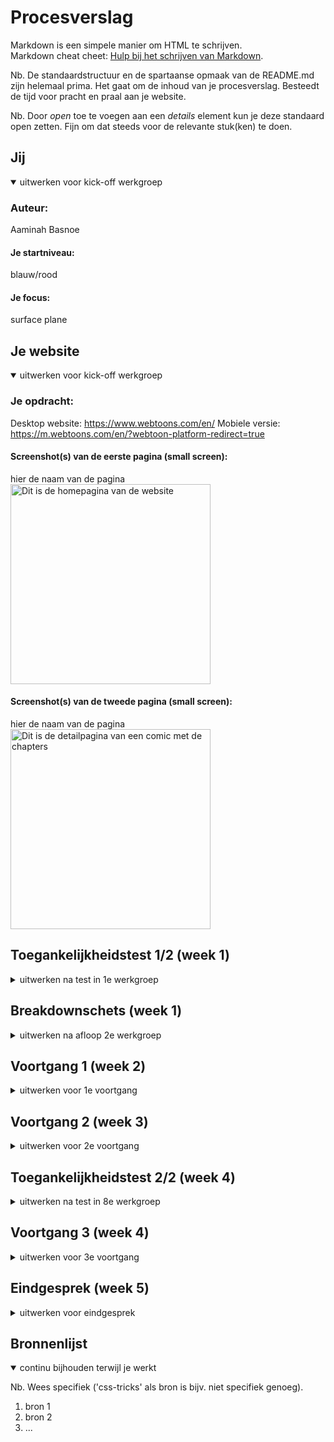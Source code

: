 # Procesverslag
Markdown is een simpele manier om HTML te schrijven.  
Markdown cheat cheet: [Hulp bij het schrijven van Markdown](https://github.com/adam-p/markdown-here/wiki/Markdown-Cheatsheet).

Nb. De standaardstructuur en de spartaanse opmaak van de README.md zijn helemaal prima. Het gaat om de inhoud van je procesverslag. Besteedt de tijd voor pracht en praal aan je website.

Nb. Door *open* toe te voegen aan een *details* element kun je deze standaard open zetten. Fijn om dat steeds voor de relevante stuk(ken) te doen.





## Jij

<details open>
  <summary>uitwerken voor kick-off werkgroep</summary>

  ### Auteur:
  Aaminah Basnoe

  #### Je startniveau:
  blauw/rood

  #### Je focus:
  surface plane
 
</details>





## Je website

<details open>
  <summary>uitwerken voor kick-off werkgroep</summary>

  ### Je opdracht:
  Desktop website: https://www.webtoons.com/en/ 
  Mobiele versie: https://m.webtoons.com/en/?webtoon-platform-redirect=true 

  #### Screenshot(s) van de eerste pagina (small screen): 
  hier de naam van de pagina  
  <img src="readme-images/page1.jpeg" width="320px" alt="Dit is de homepagina van de website">

  #### Screenshot(s) van de tweede pagina (small screen):
  hier de naam van de pagina  
  <img src="readme-images/page2.jpeg" width="320px" alt="Dit is de detailpagina van een comic met de chapters">
 
</details>



## Toegankelijkheidstest 1/2 (week 1)

<details>
  <summary>uitwerken na test in 1e werkgroep</summary>

  ### Bevindingen
  Lijst met je bevindingen die in de test naar voren kwamen:

  #### Screenreader
  Hier korte omschrijving (met indien nodig afbeeldingen)

    Ik heb de screenreader gebruikt op de website die ik ga namaken. De screenreader is over het algemeen wel makkelijk te gebruiken. Alleen viel het mij op dat sommige kopjes 2 keer worden gezegd. Dat kan best irritant zijn. 

  Hier een omschrijving van hoe het opgelost kan worden (met indien nodig afbeeldingen)

    Waarschijnlijk zegt de screenreader sommige kopjes 2 keer, omdat er een alt tekst staat. Misschien is er een functie waarmee je tegen de screenreader kan zeggen om alleen de alt teksten te lezen. 

  #### Muis en Toetsenbord 
  Hier korte omschrijving (met indien nodig afbeeldingen)

  Hier een omschrijving van hoe het opgelost kan worden (met indien nodig afbeeldingen)


  #### Motoriek (shocks, elastiekjes)
  Hier korte omschrijving (met indien nodig afbeeldingen)

    Ik heb met verschillende beperkingen de website getest. Ik heb geprobeerd de site te gebruiken terwijl 

  Hier een omschrijving van hoe het opgelost kan worden (met indien nodig afbeeldingen)



  #### Visueel (brillen, contrast, kleurenblind, dark/light). 
  Hier korte omschrijving (met indien nodig afbeeldingen)


  Hier een omschrijving van hoe het opgelost kan worden (met indien nodig afbeeldingen)

</details>



## Breakdownschets (week 1)

<details>
  <summary>uitwerken na afloop 2e werkgroep</summary>

  ### de hele pagina: 
  <img src="readme-images/dummy-plaatje.jpg" width="375px" alt="breakdown van de hele pagina">

  ### dynamisch deel (bijv menu): 
  <img src="readme-images/dummy-plaatje.jpg" width="375px" alt="breakdown van een dynamisch deel">

  ### wellicht nog een dynamisch deel (bijv filter): 
  <img src="readme-images/dummy-plaatje.jpg" width="375px" alt="breakdown van nog een dynamisch deel">

</details>





## Voortgang 1 (week 2)

<details>
  <summary>uitwerken voor 1e voortgang</summary>

  ### Stand van zaken
  hier dit ging goed & dit was lastig (neem ook screenshots op van delen van je website en code)
  
  De lessen gaan tot nu toe wel goed. Ik begrijp de stof redelijk goed en maak veel aantekeningen. Het is wel zo dat ik het in de les vaak allemaal wel snap, maar wanneer ik het dan zelf in mijn eigen website moet toepassen, vind ik het nog wel lastig. Ik ben nog niet zo ver met mijn code. Ik heb nu de html, maar nog geen css. De HTML is naar mijn idee wel goed gegaan, alleen twijfel ik nog of sommige delen wel kloppen. 

  

  ### Agenda voor meeting
  samen met je groepje opstellen

  | Aaminah      | Sjors          | Nada    | Jesse        |
  | ---            | ---                | ---          | ---              |
  | Ik wil graag bespreken of het eerste gedeelte van mijn html in orde is. |  Ik zou graag willen weten of er een tijdschema is voor de website, of dat we zelf volledig het tempo bepalen.            | ik zou graag willen weten hoe je uitklapbare footer kan maken     | en dan ik dat    |
  | Ik weet nog niet helemaal hoe het bovenste gedeelte van de 2e pagina in elkaar zit kwa html.  | dit als er tijd is | nog een punt | dit wil ik zeker |
  | Ik wil iets laten scrollen, maar de srollbar moet niet zichtbaar zijn. Ook wil ik graag weten hoe ik een timer op een carousel/slider kan zetten met een counter erbij.            | ...                | ...          | ...              |


  ### Verslag van meeting
  hier na afloop snel de uitkomsten van de meeting vastleggen

  - Alt leegtalen bij de emoji's (ipv daarvan een aria label)
  - Je mag dingen kopiëren met mate (met de bronvermelding erbij ofc)
  - Section 2 is een grid met een media query (zie code op teams).
  - 

</details>





## Voortgang 2 (week 3)

<details>
  <summary>uitwerken voor 2e voortgang</summary>

  ### Stand van zaken
  hier dit ging goed & dit was lastig (neem ook screenshots op van delen van je website en code)

  Ik ben veel vooruit gekomen sinds het vorige voortgangsgesprek. Ik heb de eerste pagina (de homepagina) bijna af. Aan de tweede pagina moet ik nog beginnen. Mijn CSS is wel nog wat slordig. Hier ga ik later aan zitten en alles netjes gestructureerd neerzetten en alle code in commentaar weghalen. Aan mijn javascript ben ik ook nog niet begonnen. Verder moet ik ook nog goed kijken naar de dingen die ik wil toevoegen voor de surface plane. Tot nu toe gaat het coderen best wel goed. Ik snap wat ik doe en weet ongeveer wel hoe ik verder moet. Wel twijfel ik nog steeds of ik dingen soms wel op de juiste manier doe. 


  ### Agenda voor meeting
  samen met je groepje opstellen

  | Aaminah      | Nada          | Sjors    | student 4        |
  | ---            | ---                | ---          | ---              |
  | Ik wil graag weten hoe ik een infinite slider kan maken met een timer en een counter die laat zien welke img van de slider te zien is  | Ik wil graag weten hoe ik een uitklap footer maak             | Ik zou graag willen weten of de HTML van mijn navigatie semantisch correct is    | en dan ik dat    |
  |  Ik wil graag weten hoe je een scrollbar weghaald | Ik wil  weten hoe ik plaatjes naast elkaar krijg en responsive is | nog een punt | dit wil ik zeker |
  | Ik wil graag weten hoe je een stuk tekst halverwege kan laten stoppen en meer tekst laat zien wanneer het scherm groter wordt            | ...                | ...          | ...              |


  ### Verslag van meeting
  hier na afloop snel de uitkomsten van de meeting vastleggen

section: overflow hidden

ul: 
position relative
margin 0
padding 0
height: em
overflow hidden

li:
position absolute
height width 100%
top 0
left 0
animation: slider 8s infinite linear

li:nth of type(1):
animation-delay: -3s;

a:
widht 100%
height 100%
display block

img:
display block
height wift 100 %
object-fit: cover

li 

@keyframes slider{
  0%, 12,5%{
    transform: translateX(100%);
  }

  25%{
    transform: translateX(0%);
  }

  37,5%{
    transform: translateX(0%);
  }

  50%{
    transform: translateX(-100%);
  }

  100%{
    transform: translateX(-100%);
  }

}

text-overflow: elipsus



  - punt 1
  - punt 2
  - nog een punt
- ...

</details>





## Toegankelijkheidstest 2/2 (week 4)

<details>
  <summary>uitwerken na test in 8e werkgroep</summary>

  ### Bevindingen
  Lijst met je bevindingen die in de test naar voren kwamen (geef ook aan wat er verbeterd is):

  #### Screenreader
  Hier korte omschrijving (met indien nodig afbeeldingen)

  Hier een omschrijving van hoe het opgelost kan worden (met indien nodig afbeeldingen)

  plaatjes worden overgeslagen

  in de header zegt de screenreader alleen ''koppeling'. 


  #### Muis en Toetsenbord 
  Hier korte omschrijving (met indien nodig afbeeldingen)

  Hier een omschrijving van hoe het opgelost kan worden (met indien nodig afbeeldingen)

  bij de 'genre' section en in de slider is de hoverstate niet goed zichtbaar. 

  focus en hover moet nog toegevoegd worden.


  #### Motoriek (shocks, elastiekjes)
  Hier korte omschrijving (met indien nodig afbeeldingen)

  Hier een omschrijving van hoe het opgelost kan worden (met indien nodig afbeeldingen)

  shocks

  footer wordt moeilijker klikbaar


  #### Visueel (brillen, contrast, kleurenblind, dark/light). 
  Hier korte omschrijving (met indien nodig afbeeldingen)

  Hier een omschrijving van hoe het opgelost kan worden (met indien nodig afbeeldingen)

  combined loss diabetic eye disease 

  de h3tjes zijn niet heel goed zichtbaar, te klein en te dun


  low contrast
  kleine kopjes/tekst is moeilijk te lezen. de button 'download' is niet heel goed zichtbaar door het lage contrast.

  peripheral field loss
  vierde section wordt moeilijk zichtbaar

  Kleurenblind
  alles is nog prima zichtbaar

  darklight mode moet ik nog maken



</details>





## Voortgang 3 (week 4)

<details>
  <summary>uitwerken voor 3e voortgang</summary>

  ### Stand van zaken
  hier dit ging goed & dit was lastig (neem ook screenshots op van delen van je website en code)

  De eerste pagina lijkt nu best wel op die van de site. Het gehele surface plane gedeelte moet ik wel nog doen. De states moet ik ook nog toevoegen. De html van de 2e pagina is nog niet helemaal af, maar dat is een kwestie van knippen en plakken en de content veranderen, dus dat moet goed komen. Met de styling van de 2e pagina ben ik nog niet zo heel ver. 

  Ik ben wel trots op hoe de homepagina eruit ziet. Het ziet er netjes uit. De slider is echter nog niet gelukt. Ik heb meerdere dingen geprobeerd, maar ik ben er nog steeds niet uitgekomen.  


  ### Agenda voor meeting
  samen met je groepje opstellen

  | Aaminah      | Nada          | student 3    | student 4        |
  | ---            | ---                | ---          | ---              |
  | Ik wil weten hoe je een infinite carousel maakt met een timer en counter.  | Ik wil graag weten hoe je een responsive grid maakt en hoe je het beste de breedte bepaald van de kolommen.             | en ik dit    | en dan ik dat    |
  | Ik wil weten hoe je een sticky achtergrond maakt over de hele pagina  | dit als er tijd is | nog een punt | dit wil ik zeker |
  | ...            | ...                | ...          | ...              |


  ### Verslag van meeting
  hier na afloop snel de uitkomsten van de meeting vastleggen

  - punt 1
  - punt 2
  - nog een punt
  - ...

</details>





## Eindgesprek (week 5)

<details>
  <summary>uitwerken voor eindgesprek</summary>

  ### Je uitkomst - karakteristiek screenshots:
  <img src="readme-images/dummy-plaatje.jpg" width="375px" alt="uitomst opdracht 1">


  ### Dit ging goed/Heb ik geleerd: 
  Korte omschrijving met plaatjes

  <img src="readme-images/dummy-plaatje.jpg" width="375px" alt="top">


  ### Dit was lastig/Is niet gelukt:
  Korte omschrijving met plaatjes

  <img src="readme-images/dummy-plaatje.jpg" width="375px" alt="bummer">
</details>





## Bronnenlijst

<details open>
  <summary>continu bijhouden terwijl je werkt</summary>

  Nb. Wees specifiek ('css-tricks' als bron is bijv. niet specifiek genoeg).

  1. bron 1
  2. bron 2
  3. ...

</details>